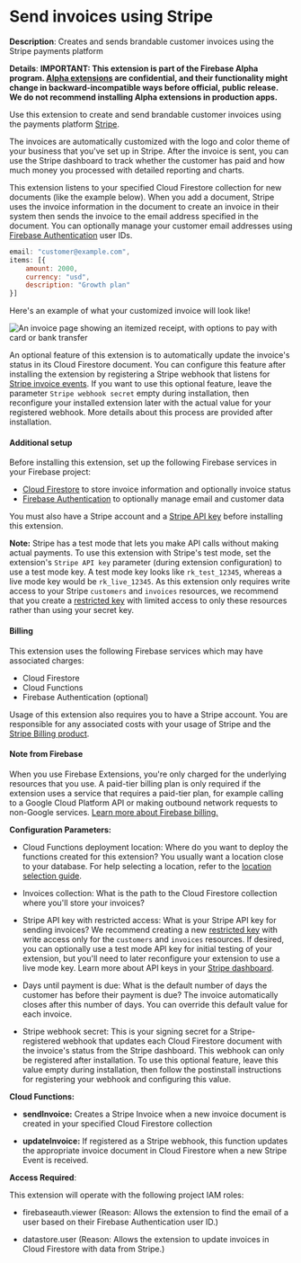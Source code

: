# Send invoices using Stripe

**Description**: Creates and sends brandable customer invoices using the Stripe payments platform



**Details**: **IMPORTANT: This extension is part of the Firebase Alpha program. [Alpha extensions](https://accounts.google.com/AccountChooser?service=gerritcodereview&continue=https://dev-partners.googlesource.com/login/samples/firebase/extensions-alpha/) are confidential, and their functionality might change in backward-incompatible ways before official, public release. We do not recommend installing Alpha extensions in production apps.**

Use this extension to create and send brandable customer invoices using the payments platform [Stripe](https://www.stripe.com/).

The invoices are automatically customized with the logo and color theme of your business that you've set up in Stripe. After the invoice is sent, you can use the Stripe dashboard to track whether the customer has paid and how much money you processed with detailed reporting and charts.

This extension listens to your specified Cloud Firestore collection for new documents (like the example below). When you add a document, Stripe uses the invoice information in the document to create an invoice in their system then sends the invoice to the email address specified in the document. You can optionally manage your customer email addresses using [Firebase Authentication](https://firebase.google.com/docs/auth) user IDs.

```js
email: "customer@example.com",
items: [{
    amount: 2000,
    currency: "usd",
    description: "Growth plan"
}]
```

Here's an example of what your customized invoice will look like!

![An invoice page showing an itemized receipt, with options to pay with card or bank transfer](https://www.gstatic.com/mobilesdk/200421_mobilesdk/hosted-invoice-page.png)

An optional feature of this extension is to automatically update the invoice's status in its Cloud Firestore document. You can configure this feature after installing the extension by registering a Stripe webhook that listens for [Stripe invoice events](https://stripe.com/docs/api/events/types#event_types-invoice.created). If you want to use this optional feature, leave the parameter `Stripe webhook secret` empty during installation, then reconfigure your installed extension later with the actual value for your registered webhook. More details about this process are provided after installation.

#### Additional setup

Before installing this extension, set up the following Firebase services in your Firebase project:

- [Cloud Firestore](https://firebase.google.com/docs/firestore) to store invoice information and optionally invoice status
- [Firebase Authentication](https://firebase.google.com/docs/auth) to optionally manage email and customer data

You must also have a Stripe account and a [Stripe API key](https://dashboard.stripe.com/apikeys) before installing this extension.

**Note:** Stripe has a test mode that lets you make API calls without making actual payments. To use this extension with Stripe's test mode, set the extension's `Stripe API key` parameter (during extension configuration) to use a test mode key. A test mode key looks like `rk_test_12345`, whereas a live mode key would be `rk_live_12345`. As this extension only requires write access to your Stripe `customers` and `invoices` resources, we recommend that you create a [restricted key](https://stripe.com/docs/keys#limit-access) with limited access to only these resources rather than using your secret key.

#### Billing

This extension uses the following Firebase services which may have associated charges:

- Cloud Firestore
- Cloud Functions
- Firebase Authentication (optional)

Usage of this extension also requires you to have a Stripe account. You are responsible for any associated costs with your usage of Stripe and the [Stripe Billing product](https://stripe.com/pricing#billing-pricing).

#### Note from Firebase

When you use Firebase Extensions, you're only charged for the underlying resources that you use. A paid-tier billing plan is only required if the extension uses a service that requires a paid-tier plan, for example calling to a Google Cloud Platform API or making outbound network requests to non-Google services. [Learn more about Firebase billing.](https://firebase.google.com/pricing)




**Configuration Parameters:**

* Cloud Functions deployment location: Where do you want to deploy the functions created for this extension? You usually want a location close to your database. For help selecting a location, refer to the [location selection guide](https://firebase.google.com/docs/functions/locations).

* Invoices collection: What is the path to the Cloud Firestore collection where you'll store your invoices?

* Stripe API key with restricted access: What is your Stripe API key for sending invoices?  We recommend creating a new [restricted key](https://stripe.com/docs/keys#limit-access) with write access only for the `customers` and `invoices` resources. If desired, you can optionally use a test mode API key for initial testing of your extension, but you'll need to later reconfigure your extension to use a live mode key. Learn more about API keys in your [Stripe dashboard](https://dashboard.stripe.com/apikeys).

* Days until payment is due: What is the default number of days the customer has before their payment is due? The invoice automatically closes after this number of days. You can override this default value for each invoice.

* Stripe webhook secret: This is your signing secret for a Stripe-registered webhook that updates each Cloud Firestore document with the invoice's status from the Stripe dashboard. This webhook can only be registered after installation. To use this optional feature, leave this value empty during installation, then follow the postinstall instructions for registering your webhook and configuring this value.



**Cloud Functions:**

* **sendInvoice:** Creates a Stripe Invoice when a new invoice document is created in your specified Cloud Firestore collection

* **updateInvoice:** If registered as a Stripe webhook, this function updates the appropriate invoice document in Cloud Firestore when a new Stripe Event is received.



**Access Required**:



This extension will operate with the following project IAM roles:

* firebaseauth.viewer (Reason: Allows the extension to find the email of a user based on their Firebase Authentication user ID.)

* datastore.user (Reason: Allows the extension to update invoices in Cloud Firestore with data from Stripe.)
